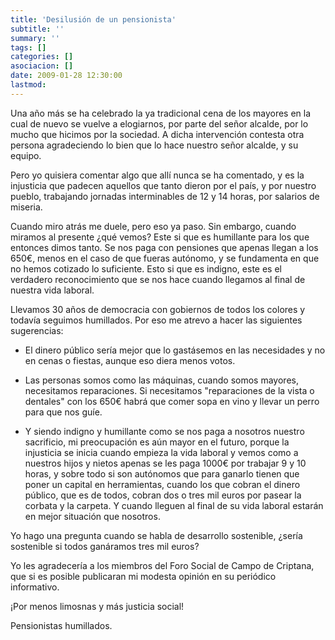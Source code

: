 ```yaml
---
title: 'Desilusión de un pensionista'
subtitle: ''
summary: ''
tags: []
categories: []
asociacion: []
date: 2009-01-28 12:30:00
lastmod:
---
```


Una año más se ha celebrado la ya tradicional cena de los mayores en la cual de nuevo se vuelve a elogiarnos, por parte del señor alcalde, por lo mucho que hicimos por la sociedad. A dicha intervención contesta otra persona agradeciendo lo bien que lo hace nuestro señor alcalde, y su equipo.

Pero yo quisiera comentar algo que allí nunca se ha comentado, y es la injusticia que padecen aquellos que tanto dieron por el país, y por nuestro pueblo, trabajando jornadas interminables de 12 y 14 horas, por salarios de miseria.

Cuando miro atrás me duele, pero eso ya paso. Sin embargo, cuando miramos al presente ¿qué vemos? Este si que es humillante para los que entonces dimos tanto. Se nos paga con pensiones que apenas llegan a los 650€, menos en el caso de que fueras autónomo, y se fundamenta en que no hemos cotizado lo suficiente. Esto si que es indigno, este es el verdadero reconocimiento que se nos hace cuando llegamos al final de nuestra vida laboral. 

Llevamos 30 años de democracia con gobiernos de todos los colores y todavía seguimos humillados. Por eso me atrevo a hacer las siguientes sugerencias:

-  El dinero público sería mejor que lo gastásemos en las necesidades y no en cenas o fiestas, aunque eso diera menos votos.


-  Las personas somos como las máquinas, cuando somos mayores, necesitamos reparaciones. Si necesitamos "reparaciones de la vista o dentales" con los 650€ habrá que comer sopa en vino y llevar un perro para que nos guíe.


-  Y siendo indigno y humillante como se nos paga a nosotros nuestro sacrificio, mi preocupación es aún mayor en el futuro, porque la injusticia se inicia cuando empieza la vida laboral y vemos como a nuestros hijos y nietos apenas se les paga 1000€ por trabajar 9 y 10 horas, y sobre todo si son autónomos que para ganarlo tienen que poner un capital en herramientas, cuando los que cobran el dinero público, que es de todos, cobran dos o tres mil euros por pasear la corbata y la carpeta. Y cuando lleguen al final de su vida laboral estarán en mejor situación que nosotros.

Yo hago una pregunta cuando se habla de desarrollo sostenible, ¿sería sostenible si todos ganáramos tres mil euros?

Yo les agradecería a los miembros del Foro Social de Campo de Criptana, que si es posible publicaran mi modesta opinión en su periódico informativo. 

¡Por menos limosnas y más justicia social!

Pensionistas humillados.